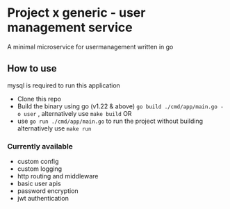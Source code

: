 # Project x generic - user management service
A minimal microservice for usermanagement written in go

## How to use

mysql is required to run this application

- Clone this repo
- Build the binary using go (v1.22 & above) `go build ./cmd/app/main.go -o user` , alternatively use `make build` OR
- use `go run ./cmd/app/main.go` to run the project without building alternatively use `make run`

### Currently available
- custom config
- custom logging
- http routing and middleware
- basic user apis
- password encryption
- jwt authentication
